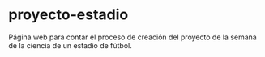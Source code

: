 # proyecto-estadio
Página web para contar el proceso de creación del proyecto de la semana de la ciencia de un estadio de fútbol.
